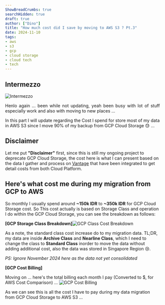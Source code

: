 ```yaml
---
ShowBreadCrumbs: true
searchHidden: true
draft: true
author: ["Dino"]
title: "How much cost did I save by moving to AWS S3 ? Pt.3"
date: 2024-11-10
tags: 
- aws
- s3
- gcp
- cloud storage
- cloud tech
- tech
---
```



## Intermezzo

![Intermezzo](/img/nov-24/moving-data-gcp-to-aws-s3-pt3/mr-krab-money.png)

<p style='text-align: justify;'>
Henlo again ... 
been while not updating, yeah been busy with lot of stuff especially work and also with moving to new places ...

In this part I will update regarding the Cost I spend for store most of my data in AWS S3 since I move 90% of my backup from GCP Cloud Storage :sweat: ...
</p>

## Disclaimer

<p style='text-align: justify;'>

Let me put **"Disclaimer"** first, since this is still my ongoing project to deprecate GCP Cloud Storage, the cost here is what I can present based on the data I gather and process on [Vantage](<https://vantage.sh>) that have been integrated to get detail costs from both Cloud Platform.
</p>

## Here's what cost me during my migration from GCP to AWS

So monthly I usually spend around **~150k IDR** to **~350k IDR** for GCP Cloud Storage cost. So This cost actually is based on Storage Class and operation I do within the GCP Cloud Storage, you can see the breakdown as follows:

**[GCP Storage Class Breakdown]**![GCP Class Cost Breakdown](/img/nov-24/moving-data-gcp-to-aws-s3-pt3/gcp-cloud-storage-cost-class-breakdown.png "GCP Storage Class Breakdown")

As a note, the standard class cost increase do to my migration data. TL;DR, my data are inside **Archive Class** and **Nearline Class**, which I need to change the class to **Standard Class** inorder to move the data without adding additional cost, also the data was stored in Singapore Region :cry:. 

*PS: Ignore November 2024 here as the data not yet consolidated*


**[GCP Cost Billing]**


Moving on ...
here's the total billing each month I pay (Converted to $, for AWS Cost Comparison) ...
![GCP Cost Billing](/img/nov-24/moving-data-gcp-to-aws-s3-pt3/gcp-cloud-storage-cost.png "GCP Cost Billing")

As we can see this is all the cost I have to pay during my data migration from GCP Cloud Storage to AWS S3 ...
